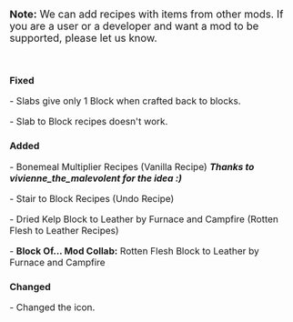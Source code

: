 <font size="4"><p><strong>Note:</strong> We can add recipes with items from other mods. If you 
are a user or a developer and want a mod to be supported, please let us know.</p></font>
<p>&nbsp;</p>

### Fixed
<font size="3">
<p>- Slabs give only 1 Block when crafted back to blocks.</p>
<p>- Slab to Block recipes doesn't work.</p>
</font>

### Added
<font size="3">
<p>- Bonemeal Multiplier Recipes (Vanilla Recipe) <strong><em>Thanks to vivienne_the_malevolent for the idea :)</em></strong></p>
<p>- Stair to Block Recipes (Undo Recipe)</p>
<p>- Dried Kelp Block to Leather by Furnace and Campfire (Rotten Flesh to Leather Recipes)</p>
<p>- <strong>Block Of... Mod Collab:</strong> Rotten Flesh Block to Leather by Furnace and Campfire</p>
</font>

### Changed
<font size="3">
<p>- Changed the icon.</p>
</font>